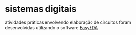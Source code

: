 # sistemas digitais

atividades práticas envolvendo elaboração de circuitos foram desenvolvidas utilizando o software [EasyEDA](https://easyeda.com/)
